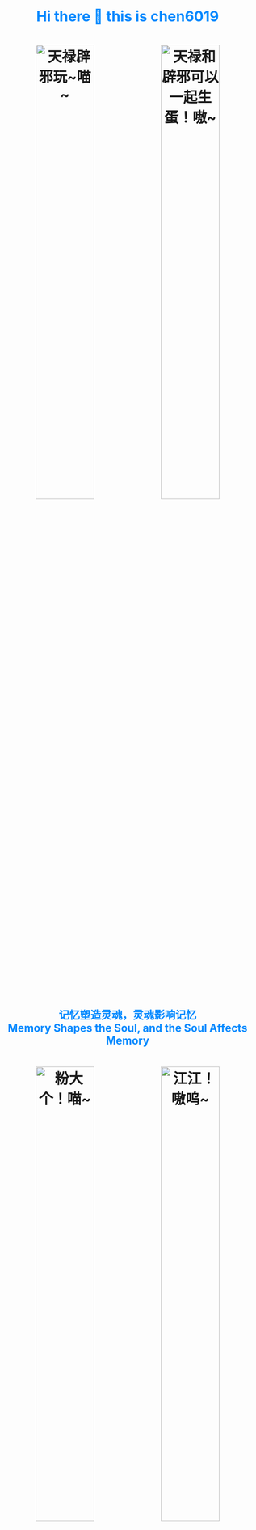 # <div align="center"><font color="#0088ff">Hi there 👋 this is chen6019</font></div>

# <div align="center"><img src="https://146019.xyz/res/loading/loading006.webp" alt="天禄辟邪玩~喵~" width="48%"> <img src="https://146019.xyz/res/loading/loading001.webp" alt="天禄和辟邪可以一起生蛋！嗷~" width="48%"></div>

## <div align="center"><font color="#0088ff">记忆塑造灵魂，灵魂影响记忆<br/>Memory Shapes the Soul, and the Soul Affects Memory</font></div>

# <div align="center"><img src="https://146019.xyz/res/loading/loading014.webp" alt="粉大个！喵~" width="48%"> <img src="https://146019.xyz/res/loading/loading011.webp" alt="江江！嗷呜~" width="48%"></div>

### <div align="center"><font color="#0088ff">我最喜欢的角色是天禄辟邪<br/>My favorite characters are Tianlu and Pixiu<br/>玩米哈游的游戏、我的世界 (ID: TLBX_)<br/>Playing Mihoyo games and Minecraft (ID: TLBX_)<br/>喜欢折腾服务器、路由器、电脑和手机<br/>Enjoy tinkering with servers, routers, computers and phones<br/><br/>一个上一（24小时）休二（48小时）的牛马打工人<br/>1 day of work (24 hours) 2 days of rest (48 hours )</font></div>

## <div align="center">![](https://github-readme-stats.vercel.app/api?username=chen6019&show_icons=true&hide_border=False&theme=ambient_gradient&include_all_commits=true) ![](https://github-readme-stats.vercel.app/api/top-langs/?username=chen6019&langs_count=10&layout=compact&exclude_repo=Cemiuiler,action-tmate,Aquarius223-s-sdm845-kernel)</div>

# <div align="center">💻 Environment</div>

## <div align="center">![Windows](https://img.shields.io/badge/Windows%2011%20Pro%20for%20Workstations%20-24H2%20Beta-00BBFF?style=flat-square&logo=gnometerminal&logoColor=ffffff) ![WSL2](https://img.shields.io/badge/WSL2%20Ubuntu%20-24%2e10%20LTS-DD4814?style=flat-square&logo=ubuntu&logoColor=ffffff) ![Android Vanilla Ice Cream 15](https://img.shields.io/badge/Android%20Vanilla%20Ice%20Cream%20-15-3DDC84?style=flat-square&logo=android&logoColor=ffffff) ![iStoreOS 24.10](https://img.shields.io/badge/iStoreOS-24.10%20(DN%20but%20No%20public%20IP)-835BFF?style=flat-square&logo=openwrt&logoColor=ffffff)</div>

# <div align="center">📱 Devices in Use</div>

## <div align="center">![Xiaomi 13](https://img.shields.io/badge/Xiaomi%2013-OS2.2%20Unlock%20BL%20-FD4900?style=flat-square&logo=xiaomi&logoColor=ffffff) ![Xiaomi Pad 6 Pro](https://img.shields.io/badge/Xiaomi%20Pad%206%20Pro-OS2.2%20Unlock%20BL-FD4900?style=flat-square&logo=xiaomi&logoColor=ffffff) ![X86 mini PC](https://img.shields.io/badge/X86%20mini%20PC-iStoreOS%20(Run%20PVE%20on%20This)-835BFF?style=flat-square&logo=openwrt&logoColor=ffffff) ![HINLINK OPC-H68K Board (SP)](https://img.shields.io/badge/HINLINK%20OPC%20H68K%20Board%20(SP)-iStoreOS-835BFF?style=flat-square&logo=openwrt&logoColor=ffffff)</div>

# <div align="center">🔗 Services</div>

# <div align="center"><img src="https://146019.xyz/res/loading/loading004.webp" alt="转圈圈~喵~" style="width:25%; height:auto;"></div>
## <div align="center"><a href="https://146019.xyz"><img src="https://img.shields.io/badge/嗷呜~-3EA8FF?logo=macys" title="主" /></a> <a href="https://2012520.xyz"><img src="https://img.shields.io/badge/备用！喵~-3EA8FF?logo=macys" title="备用" /></a> <a href="https://2012521.xyz"><img src="https://img.shields.io/badge/备用域名！喵~-3EA8FF?logo=macys" title="备用域名" /></a></div>


# <div align="center"><img src="https://raw.githubusercontent.com/alexnaiman/alexnaiman/master/resources/bongocat.gif" width="50px" /> How to reach me: ...</div>

## <div align="center"><a href="https://github.com/chen6019"><img src="https://img.shields.io/badge/github-chen6019-pink?logo=github" title="github" /></a> <a href="https://space.bilibili.com/494337416"><img src="https://img.shields.io/badge/哔哩哔哩-TLBX_-pink?logo=bilibili" title="哔哩哔哩" /></a> <a href="mailto:mc_chen6019@qq.com"><img src="https://img.shields.io/badge/QQ邮箱-mc_chen6019@qq.com-pink?logo=qq" title="QQ邮箱"/></a></div>

